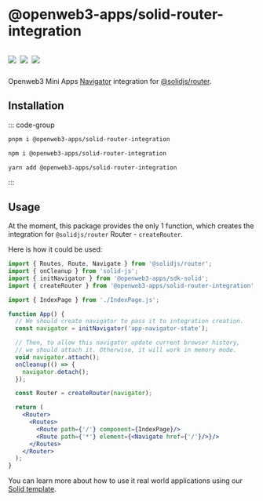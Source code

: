 # @openweb3-apps/solid-router-integration

<p style="display: inline-flex; gap: 8px">
  <a href="https://npmjs.com/package/@openweb3-apps/solid-router-integration">
    <img src="https://img.shields.io/npm/v/@openweb3-apps/solid-router-integration?logo=npm"/>
  </a>
  <img src="https://img.shields.io/bundlephobia/minzip/@openweb3-apps/solid-router-integration"/>
  <a href="https://github.com/openweb3-io/miniapps/tree/master/packages/solid-router-integration">
    <img src="https://img.shields.io/badge/source-black?logo=github"/>
  </a>
</p>

Openweb3 Mini Apps [Navigator](openweb3-apps-sdk/1-x/navigation.md) integration
for [@solidjs/router](https://www.npmjs.com/package/@solidjs/router).

## Installation

::: code-group

```bash [pnpm]
pnpm i @openweb3-apps/solid-router-integration
```

```bash [npm]
npm i @openweb3-apps/solid-router-integration
```

```bash [yarn]
yarn add @openweb3-apps/solid-router-integration
```

:::

## Usage

At the moment, this package provides the only 1 function, which creates the integration for
`@solidjs/router` Router - `createRouter`.

Here is how it could be used:

```jsx
import { Routes, Route, Navigate } from '@solidjs/router';
import { onCleanup } from 'solid-js';
import { initNavigator } from '@openweb3-apps/sdk-solid';
import { createRouter } from '@openweb3-apps/solid-router-integration';

import { IndexPage } from './IndexPage.js';

function App() {
  // We should create navigator to pass it to integration creation.
  const navigator = initNavigator('app-navigator-state');

  // Then, to allow this navigator update current browser history, 
  // we should attach it. Otherwise, it will work in memory mode.
  void navigator.attach();
  onCleanup(() => {
    navigator.detach();
  });

  const Router = createRouter(navigator);

  return (
    <Router>
      <Routes>
        <Route path={'/'} component={IndexPage}/>
        <Route path={'*'} element={<Navigate href={'/'}/>}/>
      </Routes>
    </Router>
  );
}
```

You can learn more about how to use it real world applications using
our [Solid template](https://github.com/openweb3-io/solidjs-template).

